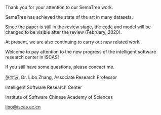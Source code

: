 Thank you for your attention to our SemaTree work.


SemaTree has achieved the state of the art in many datasets.


Since the paper is still in the review stage, the code and model will be changed to be visible after the review (February, 2020).


At present, we are also continuing to carry out new related work.


Welcome to pay attention to the new progress of the intelligent software research center in ISCAS!


If you still have some questions, please concact me.


张立波, Dr. Libo Zhang, Associate Research Professor


Intelligent Software Research Center


Institute of Software Chinese Academy of Sciences


libo@iscas.ac.cn